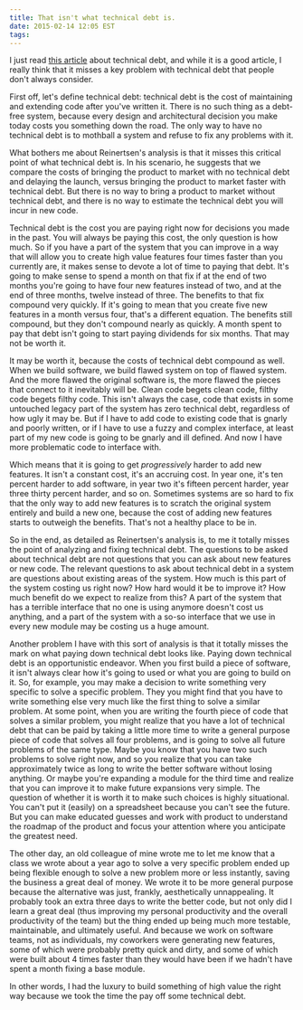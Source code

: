 ```yaml
---
title: That isn't what technical debt is.
date: 2015-02-14 12:05 EST
tags:
---
```


I just read [this article](http://reinertsenassociates.com/technical-debt-adding-math-metaphor/) about technical debt, and while it is a good article, I really think that it misses a key problem with technical debt that people don't always consider.

First off, let's define technical debt: technical debt is the cost of maintaining and extending code after you've written it. There is no such thing as a debt-free system, because every design and architectural decision you make today costs you something down the road. The only way to have no technical debt is to mothball a system and refuse to fix any problems with it.

What bothers me about Reinertsen's analysis is that it misses this critical point of what technical debt is. In his scenario, he suggests that we compare the costs of bringing the product to market with no technical debt and delaying the launch, versus bringing the product to market faster with technical debt. But there is no way to bring a product to market without technical debt, and there is no way to estimate the technical debt you will incur in new code.

Technical debt is the cost you are paying right now for decisions you made in the past. You will always be paying this cost, the only question is how much. So if you have a part of the system that you can improve in a way that will allow you to create high value features four times faster than you currently are, it makes sense to devote a lot of time to paying that debt. It's going to make sense to spend a month on that fix if at the end of two months you're going to have four new features instead of two, and at the end of three months, twelve instead of three. The benefits to that fix compound very quickly. If it's going to mean that you create five new features in a month versus four, that's a different equation. The benefits still compound, but they don't compound nearly as quickly. A month spent to pay that debt isn't going to start paying dividends for six months. That may not be worth it.

It may be worth it, because the costs of technical debt compound as well. When we build software, we build flawed system on top of flawed system. And the more flawed the original software is, the more flawed the pieces that connect to it inevitably will be. Clean code begets clean code, filthy code begets filthy code. This isn't always the case, code that exists in some untouched legacy part of the system has zero technical debt, regardless of how ugly it may be. But if I have to add code to existing code that is gnarly and poorly written, or if I have to use a fuzzy and complex interface, at least part of my new code is going to be gnarly and ill defined. And now I have more problematic code to interface with.

Which means that it is going to get *progressively* harder to add new features. It isn't a constant cost, it's an accruing cost. In year one, it's ten percent harder to add software, in year two it's fifteen percent harder, year three thirty percent harder, and so on. Sometimes systems are so hard to fix that the only way to add new features is to scratch the original system entirely and build a new one, because the cost of adding new features starts to outweigh the benefits. That's not a healthy place to be in.

So in the end, as detailed as Reinertsen's analysis is, to me it totally misses the point of analyzing and fixing technical debt. The questions to be asked about technical debt are not questions that you can ask about new features or new code. The relevant questions to ask about technical debt in a system are questions about existing areas of the system. How much is this part of the system costing us right now? How hard would it be to improve it? How much benefit do we expect to realize from this? A part of the system that has a terrible interface that no one is using anymore doesn't cost us anything, and a part of the system with a so-so interface that we use in every new module may be costing us a huge amount.

Another problem I have with this sort of analysis is that it totally misses the mark on what paying down technical debt looks like. Paying down technical debt is an opportunistic endeavor. When you first build a piece of software, it isn't always clear how it's going to used or what you are going to build on it. So, for example, you may make a decision to write something very specific to solve a specific problem. They you might find that you have to write something else very much like the first thing to solve a similar problem. At some point, when you are writing the fourth piece of code that solves a similar problem, you might realize that you have a lot of technical debt that can be paid by taking a little more time to write a general purpose piece of code that solves all four problems, and is going to solve all future problems of the same type. Maybe you know that you have two such problems to solve right now, and so you realize that you can take approximately twice as long to write the better software without losing anything. Or maybe you're expanding a module for the third time and realize that you can improve it to make future expansions very simple. The question of whether it is worth it to make such choices is highly situational. You can't put it (easily) on a spreadsheet because you can't see the future. But you can make educated guesses and work with product to understand the roadmap of the product and focus your attention where you anticipate the greatest need.

The other day, an old colleague of mine wrote me to let me know that a class we wrote about a year ago to solve a very specific problem ended up being flexible enough to solve a new problem more or less instantly, saving the business a great deal of money. We wrote it to be more general purpose because the alternative was just, frankly, aesthetically unnappealing. It probably took an extra three days to write the better code, but not only did I learn a great deal (thus improving my personal productivity and the overall productivity of the team) but the thing ended up being much more testable, maintainable, and ultimately useful. And because we work on software teams, not as individuals, my coworkers were generating new features, some of which were probably pretty quick and dirty, and some of which were built about 4 times faster than they would have been if we hadn't have spent a month fixing a base module.

In other words, I had the luxury to build something of high value the right way because we took the time the pay off some technical debt.
